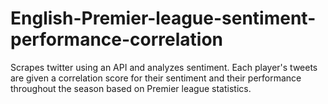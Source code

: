 # English-Premier-league-sentiment-performance-correlation
Scrapes twitter using an API and analyzes sentiment. Each player's tweets are given a correlation score for their sentiment and their performance throughout the season based on Premier league statistics.
